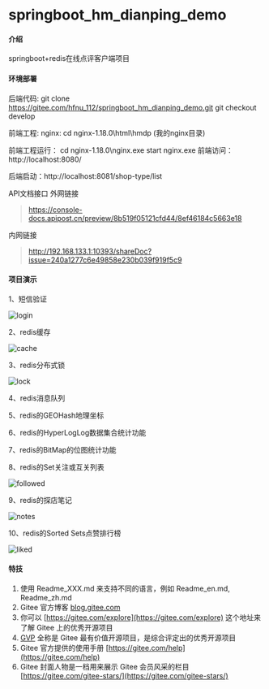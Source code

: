 # springboot_hm_dianping_demo

#### 介绍
springboot+redis在线点评客户端项目

#### 环境部署
后端代码: 
git clone https://gitee.com/hfnu_112/springboot_hm_dianping_demo.git
          git checkout develop

前端工程: 
nginx: cd nginx-1.18.0\\html\\hmdp  (我的nginx目录)

前端工程运行：
cd nginx-1.18.0\\nginx.exe
start nginx.exe
前端访问：http://localhost:8080/

后端启动：http://localhost:8081/shop-type/list

API文档接口
外网链接
> https://console-docs.apipost.cn/preview/8b519f05121cfd44/8ef46184c5663e18

内网链接
> http://192.168.133.1:10393/shareDoc?issue=240a1277c6e49858e230b039f919f5c9

#### 项目演示

1、短信验证

![login](https://husp-system.oss-cn-shanghai.aliyuncs.com/assert/login.gif)
    
2、redis缓存

![cache](https://husp-system.oss-cn-shanghai.aliyuncs.com/assert/cache.gif)

3、redis分布式锁

![lock](https://husp-system.oss-cn-shanghai.aliyuncs.com/assert/lock.gif)

4、redis消息队列

5、redis的GEOHash地理坐标

6、redis的HyperLogLog数据集合统计功能

7、redis的BitMap的位图统计功能

8、redis的Set关注或互关列表

![followed](https://husp-system.oss-cn-shanghai.aliyuncs.com/assert/followed.gif)

9、redis的探店笔记

![notes](https://husp-system.oss-cn-shanghai.aliyuncs.com/assert/notes.gif)

10、redis的Sorted Sets点赞排行榜

![liked](https://husp-system.oss-cn-shanghai.aliyuncs.com/assert/liked.gif)


#### 特技

1.  使用 Readme\_XXX.md 来支持不同的语言，例如 Readme\_en.md, Readme\_zh.md
2.  Gitee 官方博客 [blog.gitee.com](https://blog.gitee.com)
3.  你可以 [https://gitee.com/explore](https://gitee.com/explore) 这个地址来了解 Gitee 上的优秀开源项目
4.  [GVP](https://gitee.com/gvp) 全称是 Gitee 最有价值开源项目，是综合评定出的优秀开源项目
5.  Gitee 官方提供的使用手册 [https://gitee.com/help](https://gitee.com/help)
6.  Gitee 封面人物是一档用来展示 Gitee 会员风采的栏目 [https://gitee.com/gitee-stars/](https://gitee.com/gitee-stars/)
